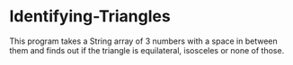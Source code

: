 # Identifying-Triangles
This program takes a String array of 3 numbers with a space in between them and finds out if the triangle is equilateral, isosceles or none of those.
